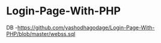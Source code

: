 # Login-Page-With-PHP

DB -https://github.com/yashodhagodage/Login-Page-With-PHP/blob/master/webss.sql
